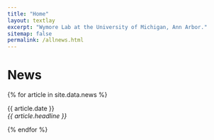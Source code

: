 ```yaml
---
title: "Home"
layout: textlay
excerpt: "Wymore Lab at the University of Michigan, Ann Arbor."
sitemap: false
permalink: /allnews.html
---
```


# News

{% for article in site.data.news %}
<p>{{ article.date }} <br>
<em>{{ article.headline }}</em></p>
{% endfor %}
